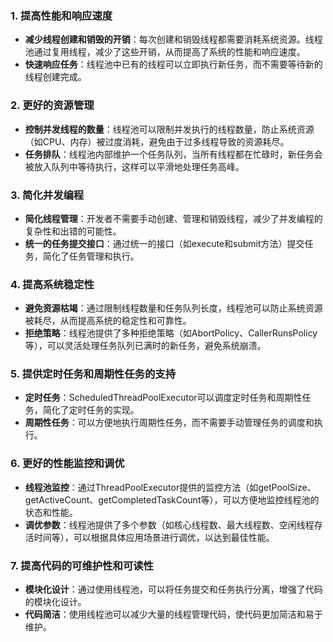 ### 1. 提高性能和响应速度
- **减少线程创建和销毁的开销**：每次创建和销毁线程都需要消耗系统资源。线程池通过复用线程，减少了这些开销，从而提高了系统的性能和响应速度。
- **快速响应任务**：线程池中已有的线程可以立即执行新任务，而不需要等待新的线程创建完成。
### 2. 更好的资源管理

- **控制并发线程的数量**：线程池可以限制并发执行的线程数量，防止系统资源（如CPU、内存）被过度消耗，避免由于过多线程导致的资源耗尽。
- **任务排队**：线程池内部维护一个任务队列，当所有线程都在忙碌时，新任务会被放入队列中等待执行，这样可以平滑地处理任务高峰。
### 3. 简化并发编程

- **简化线程管理**：开发者不需要手动创建、管理和销毁线程，减少了并发编程的复杂性和出错的可能性。
- **统一的任务提交接口**：通过统一的接口（如execute和submit方法）提交任务，简化了任务管理和执行。
### 4. 提高系统稳定性

- **避免资源枯竭**：通过限制线程数量和任务队列长度，线程池可以防止系统资源被耗尽，从而提高系统的稳定性和可靠性。
- **拒绝策略**：线程池提供了多种拒绝策略（如AbortPolicy、CallerRunsPolicy等），可以灵活处理任务队列已满时的新任务，避免系统崩溃。
### 5. 提供定时任务和周期性任务的支持

- **定时任务**：ScheduledThreadPoolExecutor可以调度定时任务和周期性任务，简化了定时任务的实现。
- **周期性任务**：可以方便地执行周期性任务，而不需要手动管理任务的调度和执行。
### 6. 更好的性能监控和调优

- **线程池监控**：通过ThreadPoolExecutor提供的监控方法（如getPoolSize、getActiveCount、getCompletedTaskCount等），可以方便地监控线程池的状态和性能。
- **调优参数**：线程池提供了多个参数（如核心线程数、最大线程数、空闲线程存活时间等），可以根据具体应用场景进行调优，以达到最佳性能。
### 7. 提高代码的可维护性和可读性

- **模块化设计**：通过使用线程池，可以将任务提交和任务执行分离，增强了代码的模块化设计。
- **代码简洁**：使用线程池可以减少大量的线程管理代码，使代码更加简洁和易于维护。
